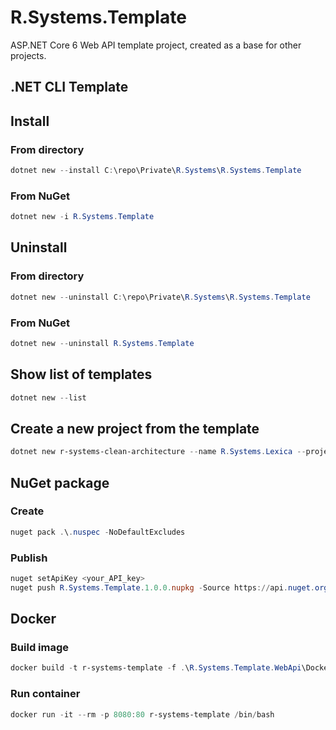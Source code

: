 # R.Systems.Template

ASP.NET Core 6 Web API template project, created as a base for other projects.

## .NET CLI Template

## Install

### From directory

```powershell
dotnet new --install C:\repo\Private\R.Systems\R.Systems.Template
```

### From NuGet

```powershell
dotnet new -i R.Systems.Template
```

## Uninstall

### From directory

```powershell
dotnet new --uninstall C:\repo\Private\R.Systems\R.Systems.Template
```

### From NuGet

```powershell
dotnet new --uninstall R.Systems.Template
```

## Show list of templates

```powershell
dotnet new --list
```

## Create a new project from the template

```powershell
dotnet new r-systems-clean-architecture --name R.Systems.Lexica --projectNameKebabCase r-systems-lexica
```

## NuGet package

### Create

```powershell
nuget pack .\.nuspec -NoDefaultExcludes
```

### Publish

```powershell
nuget setApiKey <your_API_key>
nuget push R.Systems.Template.1.0.0.nupkg -Source https://api.nuget.org/v3/index.json
```

## Docker

### Build image

```powershell
docker build -t r-systems-template -f .\R.Systems.Template.WebApi\Dockerfile .
```

### Run container

```powershell
docker run -it --rm -p 8080:80 r-systems-template /bin/bash
```
